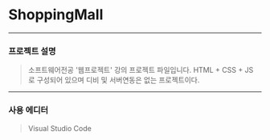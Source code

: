 # ShoppingMall
---------
### 프로젝트 설명
> 소프트웨어전공 '웹프로젝트' 강의 프로젝트 파일입니다.
> HTML + CSS + JS 로 구성되어 있으며 디비 및 서버연동은 없는 프로젝트이다.
---------
### 사용 에디터
> Visual Studio Code
